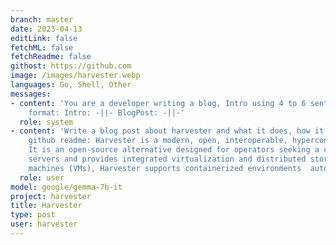 ```yaml
---
branch: master
date: 2023-04-13
editLink: false
fetchML: false
fetchReadme: false
githost: https://github.com
image: /images/harvester.webp
languages: Go, Shell, Other
messages:
- content: 'You are a developer writing a blog, Intro using 4 to 6 sentences, Blog Post using 12 to 15 sentences. Desired
    format: Intro: -||- BlogPost: -||-'
  role: system
- content: 'Write a blog post about harvester and what it does, how it can be used for edge networks. based on the following
    github readme: Harvester is a modern, open, interoperable, hyperconverged infrastructure  (HCI) solution built on Kubernetes.
    It is an open-source alternative designed for operators seeking a cloud-native  HCI solution. Harvester runs on bare metal
    servers and provides integrated virtualization and distributed storage  capabilities. In addition to traditional virtual
    machines (VMs), Harvester supports containerized environments  automatically through integration with Rancher. '
  role: user
model: google/gemma-7b-it
project: harvester
title: Harvester
type: post
user: harvester
---
```

<script setup>
 import ArticleItem from '/components/ArticleItem.vue';
 import ArticleFooter from '/components/ArticleFooter.vue';
</script>
<ArticleItem :frontmatter="$frontmatter"/>



<ArticleFooter :frontmatter="$frontmatter"/>
